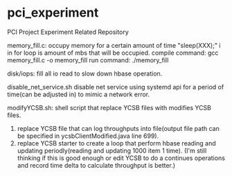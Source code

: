 # pci_experiment
PCI Project Experiment Related Repository

memory_fill.c: 
occupy memory for a certain amount of time "sleep(XXX);"
i in for loop is amount of mbs that will be occupied.
compile command: gcc memory_fill.c -o memory_fill
run command: ./memory_fill

disk/iops: 
fill all io read to slow down hbase operation.

disable_net_service.sh
disable net service using systemd api for a period of time(can be adjusted in) to mimic a network error.

modifyYCSB.sh:
shell script that replace YCSB files with modifies YCSB files.
1. replace YCSB file that can log throughputs into file(output file path can be specified in ycsbClientModified.java line 699).
2. replace YCSB starter to create a loop that perform hbase reading and updating periodly(reading and updating 1000 item 1 time). (I'm still thinking if this is good enough or edit YCSB to do a continues operations and record time delta to calculate throughput is better.)
